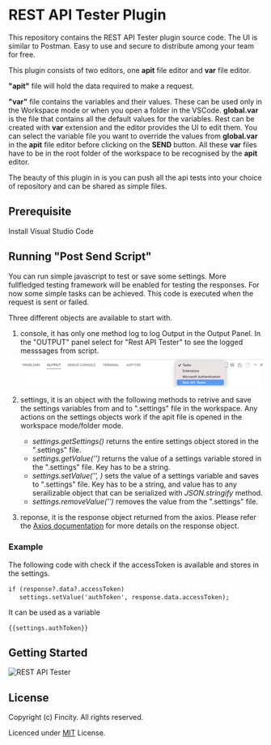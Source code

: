 # REST API Tester Plugin

This repository contains the REST API Tester plugin source code. The UI is similar to Postman. Easy to use and secure to distribute among your team for free.

This plugin consists of two editors, one **apit** file editor and **var** file editor.

**"apit"** file will hold the data required to make a request.

**"var"** file contains the variables and their values. These can be used only in the Workspace mode or when you open a folder in the VSCode. **global.var** is the file that contains all the default values for the variables. Rest can be created with **var** extension and the editor provides the UI to edit them. You can select the variable file you want to override the values from **global.var** in the **apit** file editor before clicking on the **SEND** button. All these **var** files have to be in the root folder of the workspace to be recognised by the **apit** editor.

The beauty of this plugin in is you can push all the api tests into your choice of repository and can be shared as simple files.

## Prerequisite

Install Visual Studio Code

## Running "Post Send Script"

You can run simple javascript to test or save some settings. More fullfledged testing framework will be enabled for testing the responses. For now some simple tasks can be achieved. This code is executed when the request is sent or failed.

Three different objects are available to start with.

1. console, it has only one method log to log Output in the Output Panel. In the "OUTPUT" panel select for "Rest API Tester" to see the logged messsages from script.
   ![OUTPUT Panel](outputpanel.png)

2. settings, it is an object with the following methods to retrive and save the settings variables from and to ".settings" file in the workspace. Any actions on the settings objects work if the apit file is opened in the workspace mode/folder mode.

   - _settings.getSettings()_ returns the entire settings object stored in the ".settings" file.
   - _settings.getValue('<key>')_ returns the value of a settings variable stored in the ".settings" file. Key has to be a string.
   - _settings.setValue('<key>', <value>)_ sets the value of a settings variable and saves to ".settings" file. Key has to be a string, and value has to any serailizable object that can be serialized with _JSON.stringify_ method.
   - _settings.removeValue('<key>')_ removes the value from the ".settings" file.

3. reponse, it is the response object returned from the axios. Please refer the [Axios documentation](https://axios-http.com/docs/res_schema) for more details on the response object.

### Example

The following code with check if the accessToken is available and stores in the settings.

```
if (response?.data?.accessToken)
   settings.setValue('authToken', response.data.accessToken);
```

It can be used as a variable

```
{{settings.authToken}}
```

## Getting Started

![REST API Tester](apit.gif)

## License

Copyright (c) Fincity. All rights reserved.

Licenced under [MIT](LICENSE) License.
